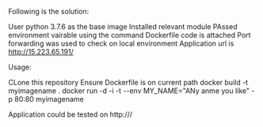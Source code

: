 Following is the solution:

User python 3.7.6 as the base image
Installed relevant module
PAssed environment vairable using the command
Dockerfile code is attached
Port forwarding was used to check on local environment
Application url is http://15.223.65.191/

Usage:

CLone this repository
Ensure Dockerfile is on current path
docker build -t myimagename .
docker run -d -i -t --env MY_NAME="ANy anme you like"  -p 80:80 myimagename


Application could be tested on http://<yourIP>/
